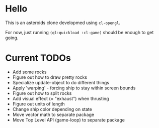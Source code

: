 # Hello #
  
This is an asteroids clone developmed using `cl-opengl`.

For now, just running `(ql:quickload :cl-game)` should be enough to get going.

# Current TODOs #

+ Add some rocks
+ Figure out how to draw pretty rocks
+ Specialize update-object to do different things
+ Apply 'warping' - forcing ship to stay within screen bounds
+ Figure out how to split rocks
+ Add visual effect (= "exhaust") when thrusting
+ Figure out units of length
+ Change ship color depending on state
+ Move vector math to separate package
+ Move Top Level API (game-loop) to separate package
